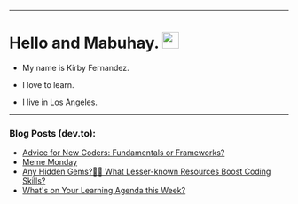 
<img src="https://komarev.com/ghpvc/?username=kirbygit&style=flat-square&color=blue" alt=""/>

---
<h1>
  Hello and Mabuhay.
  <img src="https://media.giphy.com/media/hvRJCLFzcasrR4ia7z/giphy.gif" width="30px"/>
</h1>

- My name is Kirby Fernandez.

- I love to learn.

- I live in Los Angeles.

---

### Blog Posts (dev.to):
<!-- BLOG-POST-LIST:START -->
- [Advice for New Coders: Fundamentals or Frameworks?](https://dev.to/codenewbieteam/advice-for-new-coders-fundamentals-or-frameworks-2cg6)
- [Meme Monday](https://dev.to/ben/meme-monday-12jl)
- [Any Hidden Gems?💎✨ What Lesser-known Resources Boost Coding Skills?](https://dev.to/codenewbieteam/any-hidden-gems-what-lesser-known-resources-boost-coding-skills-1ggj)
- [What&#39;s on Your Learning Agenda this Week?](https://dev.to/codenewbieteam/whats-on-your-learning-agenda-this-week-124)
<!-- BLOG-POST-LIST:END -->
